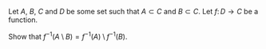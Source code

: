 Let $A$, $B$, $C$ and $D$ be some set such that $A \subset C$ and $B \subset C$.
Let $f\colon D \rightarrow C$ be a function.

Show that $f^{-1}(A \setminus B) = f^{-1}(A) \setminus f^{-1}(B)$.
